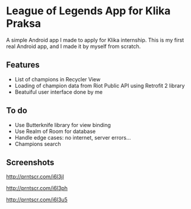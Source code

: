 # League of Legends App for Klika Praksa

A simple Android app I made to apply for Klika internship. This is my first real Android app, and I made it by myself from scratch.

## Features

- List of champions in Recycler View
- Loading of champion data from Riot Public API using Retrofit 2 library
- Beatuiful user interface done by me

## To do
- Use Butterknife library for view binding
- Use Realm of Room for database
- Handle edge cases: no internet, server errors...
- Champions search

## Screenshots

http://prntscr.com/i6l3jl

http://prntscr.com/i6l3ph

http://prntscr.com/i6l3u5



